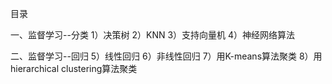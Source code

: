 目录

一、监督学习--分类
 1）决策树
 2）KNN
 3）支持向量机
 4）神经网络算法

二、监督学习--回归
 5）线性回归
 6）非线性回归
 7）用K-means算法聚类
 8）用hierarchical clustering算法聚类